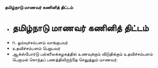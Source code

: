 **தமிழ்நாடு மாணவர் கணினித் திட்டம்**
- # தமிழ்நாடு மாணவர் கணினித் திட்டம்
- n. ஓய்வுச்சம்பளம் வாங்குபவர்
- உதவிச்சம்பளம் பெறுபவர்
- ஆக்ஸ்போர்டு பல்கலைக்கழகத்தில் உணவுக்கும் விடுதிக்கும் உதவிச்சம்பளம் பெறாமல் சொந்தப் பணத்திலிருந்தே செலுத்தும் மாணவர்.

